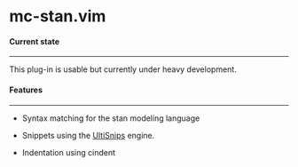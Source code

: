 mc-stan.vim
===========

#### Current state

---

This plug-in is usable but currently under heavy development.

#### Features

---

- Syntax matching for the stan modeling language

- Snippets using the [UltiSnips](http://github.com/SirVer/ultisnips) engine.

- Indentation using cindent

